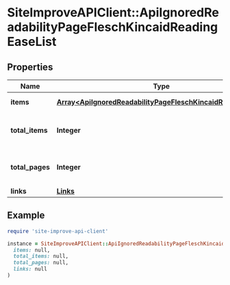 # SiteImproveAPIClient::ApiIgnoredReadabilityPageFleschKincaidReadingEaseList

## Properties

| Name | Type | Description | Notes |
| ---- | ---- | ----------- | ----- |
| **items** | [**Array&lt;ApiIgnoredReadabilityPageFleschKincaidReadingEase&gt;**](ApiIgnoredReadabilityPageFleschKincaidReadingEase.md) | Set of items. |  |
| **total_items** | **Integer** | Total number of items in result set. |  |
| **total_pages** | **Integer** | Total number of pages in result set. |  |
| **links** | [**Links**](Links.md) |  | [optional] |

## Example

```ruby
require 'site-improve-api-client'

instance = SiteImproveAPIClient::ApiIgnoredReadabilityPageFleschKincaidReadingEaseList.new(
  items: null,
  total_items: null,
  total_pages: null,
  links: null
)
```

